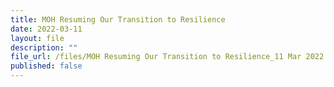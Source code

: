 ```yaml
---
title: MOH Resuming Our Transition to Resilience
date: 2022-03-11
layout: file
description: ""
file_url: /files/MOH Resuming Our Transition to Resilience_11 Mar 2022.pdf
published: false
---
```



